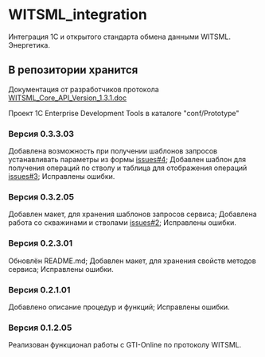 # WITSML_integration

Интеграция 1С и открытого стандарта обмена данными WITSML. Энергетика.

## В репозитории хранится

Документация от разработчиков протокола [WITSML_Core_API_Version_1.3.1.doc](doc/WITSML_Core_API_Version_1.3.1.doc)

Проект 1С Enterprise Development Tools в каталоге "conf/Prototype"

### Версия 0.3.3.03

Добавлена возможность при получении шаблонов запросов устанавливать параметры из формы [issues#4](https://github.com/johnnyshut/witsml_integration/issues/4);
Добавлен шаблон для получения операций по стволу и таблица для отображения операций [issues#3](https://github.com/johnnyshut/witsml_integration/issues/3);
Исправлены ошибки.

### Версия 0.3.2.05

Добавлен макет, для хранения шаблонов запросов сервиса;
Добавлена работа со скважинами и стволами [issues#2](https://github.com/johnnyshut/witsml_integration/issues/2);
Исправлены ошибки.

### Версия 0.2.3.01

Обновлён README.md;
Добавлен макет, для хранения свойств методов сервиса;
Исправлены ошибки.

### Версия 0.2.1.01

Добавлено описание процедур и функций;
Исправлены ошибки.

### Версия 0.1.2.05

Реализован функционал работы с GTI-Online по протоколу WITSML.
